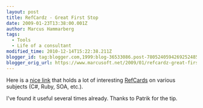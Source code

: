 ```yaml
---
layout: post
title: RefCardz - Great First Stop
date: 2009-01-23T13:38:00.001Z
author: Marcus Hammarberg
tags:
  - Tools
  - Life of a consultant
modified_time: 2010-12-14T15:22:38.211Z
blogger_id: tag:blogger.com,1999:blog-36533086.post-7805240594269252485
blogger_orig_url: https://www.marcusoft.net/2009/01/refcardz-great-first-stop.html
---
```


Here is a [nice link](http://refcardz.dzone.com/) that holds a lot of interesting [RefCards](http://refcardz.dzone.com/) on various subjects (C#, Ruby, SOA, etc.).

I've found it useful several times already. Thanks to Patrik for the tip.

